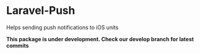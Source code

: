 # Laravel-Push
Helps sending push notifications to iOS units

**This package is under development. Check our develop branch for latest commits**
